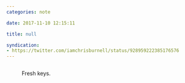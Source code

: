 ```yaml
---
categories: note

date: 2017-11-10 12:15:11

title: null

syndication:
- https://twitter.com/iamchrisburnell/status/928959222385176576
---
```


<figure class="media">
    <a href="https://pbs.twimg.com/media/DORTfLgWsAAyqR6.jpg" rel="external"><img src="https://pbs.twimg.com/media/DORTfLgWsAAyqR6.jpg" alt=""></a>
    <figcaption>
        <p>Fresh keys.</p>
    </figcaption>
</figure>
